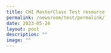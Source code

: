 ```yaml
---
title: CHI MasterClass Test resource
permalink: /newsroom/test/permalink/
date: 2023-05-24
layout: post
description: ""
image: ""
---
```

